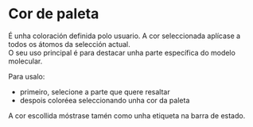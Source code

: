 # Cor de paleta
É unha coloración definida polo usuario. A cor seleccionada aplícase a todos os átomos da selección actual.  
O seu uso principal é para destacar unha parte específica do modelo molecular.

Para usalo:
* primeiro, selecione a parte que quere resaltar
* despois coloréea seleccionando unha cor da paleta 

A cor escollida móstrase tamén como unha etiqueta na barra de estado.

